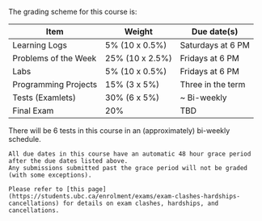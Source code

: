The grading scheme for this course is:

| Item                 | Weight          | Due date(s)       |
|----------------------|-----------------|-------------------|
| Learning Logs        | 5% (10 x 0.5%)  | Saturdays at 6 PM |
| Problems of the Week | 25% (10 x 2.5%) | Fridays at 6 PM   |
| Labs                 | 5% (10 x 0.5%)  | Fridays at 6 PM   |
| Programming Projects | 15% (3 x 5%)    | Three in the term |
| Tests (Examlets)     | 30% (6 x 5%)    | \~ Bi-weekly      |
| Final Exam           | 20%             | TBD               |

There will be 6 tests in this course in an (approximately) bi-weekly schedule.
<!-- For each of the tests, there will be a bonus test exactly one week later and the better score of the Test-Bonus Test pair will be taken. -->

```{attention} 
All due dates in this course have an automatic 48 hour grace period after the due dates listed above.
Any submissions submitted past the grace period will not be graded (with some exceptions).
```

```{note}
Please refer to [this page](https://students.ubc.ca/enrolment/exams/exam-clashes-hardships-cancellations) for details on exam clashes, hardships, and cancellations.
```
